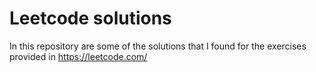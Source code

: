 # Leetcode solutions
In this repository are some of the solutions that I found for the exercises provided in https://leetcode.com/
